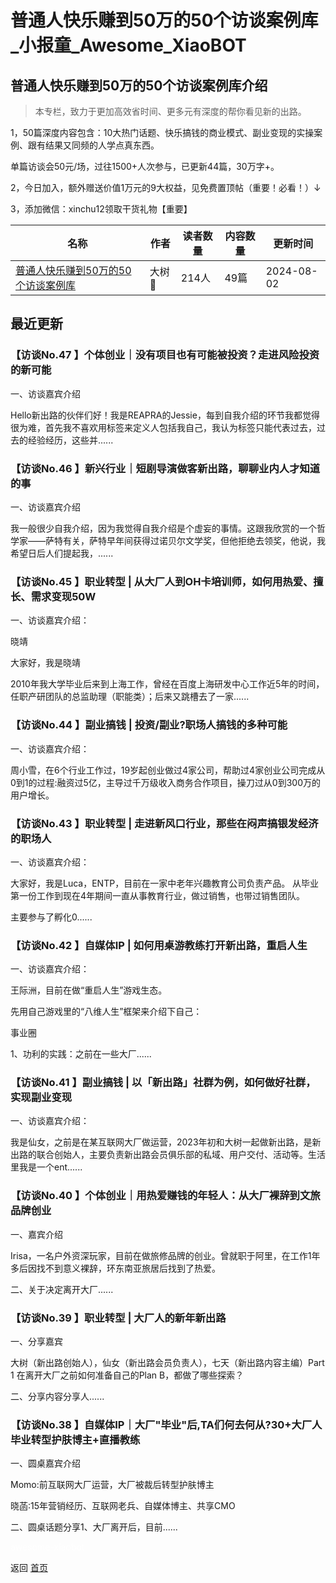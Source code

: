 # 普通人快乐赚到50万的50个访谈案例库_小报童_Awesome_XiaoBOT

## 普通人快乐赚到50万的50个访谈案例库介绍
> 本专栏，致力于更加高效省时间、更多元有深度的帮你看见新的出路。    
    
1，50篇深度内容包含：10大热门话题、快乐搞钱的商业模式、副业变现的实操案例、跟有结果又同频的人学点真东西。    
    
单篇访谈会50元/场，过往1500+人次参与，已更新44篇，30万字+。    
    
2，今日加入，额外赠送价值1万元的9大权益，见免费置顶帖（重要！必看！）↓    
    
3，添加微信：xinchu12领取干货礼物【重要】  
  


|名称|作者|读者数量|内容数量|更新时间|
|---|---|---|---|---|
|[普通人快乐赚到50万的50个访谈案例库](https://xiaobot.net/p/xinchulu12?refer=9c3f1c95-a052-465a-9902-f6d75080262a)|大树🌳|214人|49篇|2024-08-02|

## 最近更新
### 【访谈No.47 】个体创业｜没有项目也有可能被投资？走进风险投资的新可能

一、访谈嘉宾介绍

Hello新出路的伙伴们好！我是REAPRA的Jessie，每到自我介绍的环节我都觉得很为难，首先我不喜欢用标签来定义人包括我自己，我认为标签只能代表过去，过去的经验经历，这些并......

### 【访谈No.46 】新兴行业｜短剧导演做客新出路，聊聊业内人才知道的事

一、访谈嘉宾介绍

我一般很少自我介绍，因为我觉得自我介绍是个虚妄的事情。这跟我欣赏的一个哲学家——萨特有关，萨特早年间获得过诺贝尔文学奖，但他拒绝去领奖，他说，我希望日后人们提起我，......

### 【访谈No.45 】职业转型 | 从大厂人到OH卡培训师，如何用热爱、擅长、需求变现50W

一、访谈嘉宾介绍：

晓靖

大家好，我是晓靖

2010年我大学毕业后来到上海工作，曾经在百度上海研发中心工作近5年的时间，任职产研团队的总监助理（职能类）；后来又跳槽去了一家......

### 【访谈No.44 】副业搞钱 | 投资/副业?职场人搞钱的多种可能

一、访谈嘉宾介绍：

周小雪，在6个行业工作过，19岁起创业做过4家公司，帮助过4家创业公司完成从0到1的过程:融资过5亿，主导过千万级收入商务合作项目，操刀过从0到300万的用户增长。

### 【访谈No.43 】职业转型 | 走进新风口行业，那些在闷声搞银发经济的职场人

一、访谈嘉宾介绍：

大家好，我是Luca，ENTP，目前在一家中老年兴趣教育公司负责产品。 从毕业第一份工作到现在4年期间一直从事教育行业，做过销售，也带过销售团队。

主要参与了孵化0......

### 【访谈No.42 】自媒体IP | 如何用桌游教练打开新出路，重启人生

一、访谈嘉宾介绍：

王际洲，目前在做“重启人生”游戏生态。

先用自己游戏里的“八维人生”框架来介绍下自己：

事业圈

1、功利的实践：之前在一些大厂......

### 【访谈No.41 】副业搞钱 | 以「新出路」社群为例，如何做好社群，实现副业变现

一、访谈嘉宾介绍：

我是仙女，之前是在某互联网大厂做运营，2023年初和大树一起做新出路，是新出路的联合创始人，主要负责新出路会员俱乐部的私域、用户交付、活动等。生活里我是一个ent......

### 【访谈No.40 】个体创业｜用热爱赚钱的年轻人：从大厂裸辞到文旅品牌创业

一、嘉宾介绍

Irisa，一名户外资深玩家，目前在做旅修品牌的创业。曾就职于阿里，在工作1年多后因找不到意义裸辞，环东南亚旅居后找到了热爱。

二、关于决定离开大厂......

### 【访谈No.39 】职业转型 | 大厂人的新年新出路

一、分享嘉宾

大树（新出路创始人），仙女（新出路会员负责人），七天（新出路内容主编）Part 1 在离开大厂之前如何准备自己的Plan B，都做了哪些探索？

二、分享内容分享人......

### 【访谈No.38 】自媒体IP｜大厂"毕业"后,TA们何去何从?30+大厂人毕业转型护肤博主+直播教练

一、圆桌嘉宾介绍

Momo:前互联网大厂运营，大厂被裁后转型护肤博主

晓菡:15年营销经历、互联网老兵、自媒体博主、共享CMO

二、圆桌话题分享1、大厂离开后，目前......


<a href="https://github.com/Reno9527/awesome-xiaobot" style="color: white; text-decoration: none;">awesome-xiaobot</a>

返回 [首页](../README.md)
